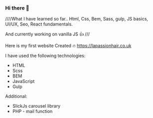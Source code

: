 ### Hi there 👋

////What I have learned so far..
Html, Css, Bem, Sass, gulp, JS basics, UI/UX, Seo, React fundamentals.

And currently working on vanilla JS :thumbsup: ///


Here is my first website Created :fire:
https://lapassionhair.co.uk

I have used the following technologies:

* HTML
* Scss
* BEM
* JavaScript 
* Gulp

Additional:
* SlickJs carousel library
* PHP - mail function


<!--
**LKielar/LKielar** is a ✨ _special_ ✨ repository because its `README.md` (this file) appears on your GitHub profile.

Here are some ideas to get you started:

- I’m currently working on ...
- 🌱 I’m currently learning ...

-->

